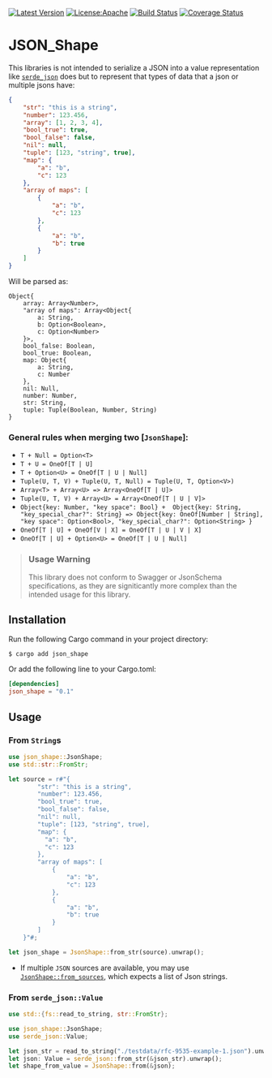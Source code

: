 
[![Latest Version](https://img.shields.io/crates/v/json_shape)](https://crates.io/crates/json_shape)
[![License:Apache](https://img.shields.io/badge/License-Apache_2.0-blue.svg)](https://opensource.org/licenses/Apache-2.0)
[![Build Status](https://github.com/naomijub/serde_json_shape/actions/workflows/rust.yml/badge.svg?branch=main)](https://github.com/naomijub/serde_json_shape/actions/workflows/rust.yml)
[![Coverage Status](https://coveralls.io/repos/github/naomijub/serde_json_shape/badge.svg)](https://coveralls.io/github/naomijub/serde_json_shape)

# JSON_Shape

This libraries is not intended to serialize a JSON into a value representation like [`serde_json`](https://crates.io/crates/serde_json) does but to represent that types of data that a json or multiple jsons have:

```json
{
    "str": "this is a string",
    "number": 123.456,
    "array": [1, 2, 3, 4],
    "bool_true": true,
    "bool_false": false,
    "nil": null,
    "tuple": [123, "string", true],
    "map": {
        "a": "b",
        "c": 123
    },
    "array of maps": [
        {
            "a": "b",
            "c": 123
        },
        {
            "a": "b",
            "b": true
        }
    ]
}
```

Will be parsed as:

```ru
Object{
    array: Array<Number>,
    "array of maps": Array<Object{
        a: String, 
        b: Option<Boolean>, 
        c: Option<Number>
    }>, 
    bool_false: Boolean, 
    bool_true: Boolean, 
    map: Object{
        a: String, 
        c: Number
    }, 
    nil: Null, 
    number: Number, 
    str: String,
    tuple: Tuple(Boolean, Number, String)
}
```

### General rules when merging two [`JsonShape`]:
- `T + Null = Option<T>`
- `T + U = OneOf[T | U]`
- `T + Option<U> = OneOf[T | U | Null]`
- `Tuple(U, T, V) + Tuple(U, T, Null) = Tuple(U, T, Option<V>)`
- `Array<T> + Array<U> => Array<OneOf[T | U]>`
- `Tuple(U, T, V) + Array<U> = Array<OneOf[T | U | V]>`
- `Object{key: Number, "key space": Bool} +  Object{key: String, "key_special_char?": String} => Object{key: OneOf[Number | String], "key space": Option<Bool>, "key_special_char?": Option<String> }`
- `OneOf[T | U] + OneOf[V | X] = OneOf[T | U | V | X]`
- `OneOf[T | U] + Option<U> = OneOf[T | U | Null]`

> ### Usage Warning
>
> This library does not conform to Swagger or JsonSchema specifications, as they are signiticantly more complex than the intended usage for this library.


## Installation
Run the following Cargo command in your project directory:

```shell
$ cargo add json_shape
```

Or add the following line to your Cargo.toml:

```toml
[dependencies]
json_shape = "0.1"
```

## Usage 

### From `String`s

```rust
use json_shape::JsonShape;
use std::str::FromStr;

let source = r#"{
        "str": "this is a string",
        "number": 123.456,
        "bool_true": true,
        "bool_false": false,
        "nil": null,
        "tuple": [123, "string", true],
        "map": {
          "a": "b",
          "c": 123
        },
        "array of maps": [
            {
                "a": "b",
                "c": 123
            },
            {
                "a": "b",
                "b": true
            }
        ]
    }"#;

let json_shape = JsonShape::from_str(source).unwrap();
```

* If multiple `JSON` sources are available, you may use [`JsonShape::from_sources`](https://docs.rs/json_shape/latest/json_shape/enum.JsonShape.html#method.from_sources), which expects a list of Json strings.

### From `serde_json::Value`

```rust
use std::{fs::read_to_string, str::FromStr};

use json_shape::JsonShape;
use serde_json::Value;

let json_str = read_to_string("./testdata/rfc-9535-example-1.json").unwrap();
let json: Value = serde_json::from_str(&json_str).unwrap();
let shape_from_value = JsonShape::from(&json);
```